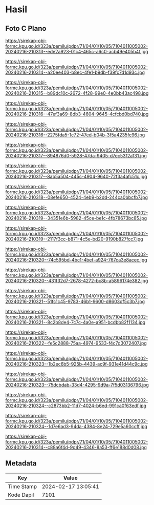# Hasil

## Foto C Plano

https://sirekap-obj-formc.kpu.go.id/323a/pemilu/pdpr/71/04/01/10/05/7104011005002-20240216-210313--ede2a923-01c4-465c-a6c0-acb49e405b4f.jpg

https://sirekap-obj-formc.kpu.go.id/323a/pemilu/pdpr/71/04/01/10/05/7104011005002-20240216-210314--a20ee403-b8ec-4fe1-b9db-f39fc7d1d93c.jpg

https://sirekap-obj-formc.kpu.go.id/323a/pemilu/pdpr/71/04/01/10/05/7104011005002-20240216-210315--b89dc10c-2672-4f28-99e0-4e0bb43ac498.jpg

https://sirekap-obj-formc.kpu.go.id/323a/pemilu/pdpr/71/04/01/10/05/7104011005002-20240216-210316--47ef3a69-8db3-4604-9645-4cfcbd0bd740.jpg

https://sirekap-obj-formc.kpu.go.id/323a/pemilu/pdpr/71/04/01/10/05/7104011005002-20240216-210316--2275fda5-1c72-47ed-b04b-3f5a4235fc96.jpg

https://sirekap-obj-formc.kpu.go.id/323a/pemilu/pdpr/71/04/01/10/05/7104011005002-20240216-210317--894876d0-5928-47da-9405-d7ec5312a131.jpg

https://sirekap-obj-formc.kpu.go.id/323a/pemilu/pdpr/71/04/01/10/05/7104011005002-20240216-210317--8ab5a504-445c-4904-9640-72f3a4afc51c.jpg

https://sirekap-obj-formc.kpu.go.id/323a/pemilu/pdpr/71/04/01/10/05/7104011005002-20240216-210318--08efe650-4524-4eb9-b2dd-244ca0bbcfb7.jpg

https://sirekap-obj-formc.kpu.go.id/323a/pemilu/pdpr/71/04/01/10/05/7104011005002-20240216-210319--34351e6b-5982-45ce-be1c-4fb78673bc85.jpg

https://sirekap-obj-formc.kpu.go.id/323a/pemilu/pdpr/71/04/01/10/05/7104011005002-20240216-210319--2117f3cc-b871-4c5e-bd20-9190b827fcc7.jpg

https://sirekap-obj-formc.kpu.go.id/323a/pemilu/pdpr/71/04/01/10/05/7104011005002-20240216-210320--74c595bd-4bc1-4bef-a924-767ca3e8acec.jpg

https://sirekap-obj-formc.kpu.go.id/323a/pemilu/pdpr/71/04/01/10/05/7104011005002-20240216-210320--431f32d7-2678-4272-bc8b-a5896174e382.jpg

https://sirekap-obj-formc.kpu.go.id/323a/pemilu/pdpr/71/04/01/10/05/7104011005002-20240216-210321--51fc1c45-9783-46b1-9600-d8603df5c3b7.jpg

https://sirekap-obj-formc.kpu.go.id/323a/pemilu/pdpr/71/04/01/10/05/7104011005002-20240216-210321--8c2b8de4-7c7c-4a0e-a951-bcdbb82f1134.jpg

https://sirekap-obj-formc.kpu.go.id/323a/pemilu/pdpr/71/04/01/10/05/7104011005002-20240216-210322--fe5c2888-75aa-4974-9533-f4c7d3072407.jpg

https://sirekap-obj-formc.kpu.go.id/323a/pemilu/pdpr/71/04/01/10/05/7104011005002-20240216-210323--1b2ec6b5-925b-4439-ac9f-931e41d44c9c.jpg

https://sirekap-obj-formc.kpu.go.id/323a/pemilu/pdpr/71/04/01/10/05/7104011005002-20240216-210323--75dcbdab-33d4-4295-9d9a-7f5d03136796.jpg

https://sirekap-obj-formc.kpu.go.id/323a/pemilu/pdpr/71/04/01/10/05/7104011005002-20240216-210324--c2873bb2-11d7-4024-b6ed-991ca0f63edf.jpg

https://sirekap-obj-formc.kpu.go.id/323a/pemilu/pdpr/71/04/01/10/05/7104011005002-20240216-210324--1d7e6ad3-94da-4384-8e24-729e5a60ccff.jpg

https://sirekap-obj-formc.kpu.go.id/323a/pemilu/pdpr/71/04/01/10/05/7104011005002-20240216-210314--c88a6f4d-9d49-4346-8a53-ff6e188d0d08.jpg


## Metadata

| Key        | Value               |
| ---------- | ------------------- |
| Time Stamp | 2024-02-17 13:05:41 |
| Kode Dapil | 7101                |



